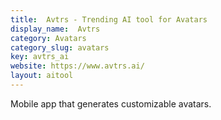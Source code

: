```yaml
---
title:  Avtrs - Trending AI tool for Avatars
display_name:  Avtrs
category: Avatars
category_slug: avatars
key: avtrs_ai
website: https://www.avtrs.ai/
layout: aitool
---
```


Mobile app that generates customizable avatars.
